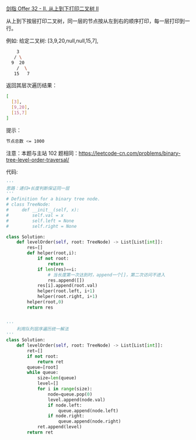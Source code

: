 [剑指 Offer 32 - II. 从上到下打印二叉树 II](https://leetcode-cn.com/problems/cong-shang-dao-xia-da-yin-er-cha-shu-ii-lcof/)

从上到下按层打印二叉树，同一层的节点按从左到右的顺序打印，每一层打印到一行。

例如:
给定二叉树: [3,9,20,null,null,15,7],
```sh
    3
   / \
  9  20
    /  \
   15   7
```

返回其层次遍历结果：
```sh
[
  [3],
  [9,20],
  [15,7]
]
```

提示：
```sh
节点总数 <= 1000
```

注意：本题与主站 102 题相同：https://leetcode-cn.com/problems/binary-tree-level-order-traversal/

代码:
```python
'''
思路：递归+长度判断保证同一层
'''
# Definition for a binary tree node.
# class TreeNode:
#     def __init__(self, x):
#         self.val = x
#         self.left = None
#         self.right = None

class Solution:
    def levelOrder(self, root: TreeNode) -> List[List[int]]:
        res=[]
        def helper(root,i):
            if not root:
                return
            if len(res)==i:
                # 当长度第一次达到时，append一个[]，第二次访问不进入
                res.append([])
            res[i].append(root.val)
            helper(root.left, i+1)
            helper(root.right, i+1)
        helper(root,0)
        return res
        
        
'''
    利用队列层序遍历统一解法
'''
class Solution:
    def levelOrder(self, root: TreeNode) -> List[List[int]]:
        ret=[]
        if not root:
            return ret
        queue=[root]
        while queue:
            size=len(queue)
            level=[]
            for i in range(size):
                node=queue.pop(0)
                level.append(node.val)
                if node.left:
                    queue.append(node.left)
                if node.right:
                    queue.append(node.right)
            ret.append(level)
        return ret
```
